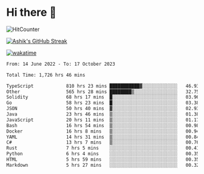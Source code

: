 # Hi there 👋

![HitCounter](https://hits.seeyoufarm.com/api/count/incr/badge.svg?url=https%3A%2F%2Fgithub.com%2Fashrhmn1212%2Fhit-counter)

<!-- ![Contribution Graph](https://github-readme-activity-graph.cyclic.app/graph?username=ashrhmn) -->


<!-- [![Top Langs](https://github-readme-stats.vercel.app/api/top-langs/?username=ashrhmn&layout=compact&theme=synthwave&langs_count=10&card_width=445)](https://github.com/anuraghazra/github-readme-stats) -->

[![Ashik's GitHub Streak](https://github-readme-streak-stats.herokuapp.com/?user=ashrhmn&theme=blood&fire=DD7F1C&background=151515&dates=9f9f9f&border=DD2727)](https://git.io/streak-stats)

<!-- ![Ashik's GitHub stats](https://github-readme-stats.vercel.app/api/?username=ashrhmn&show_icons=true&title_color=fff&icon_color=79ff97&text_color=9f9f9f&bg_color=151515) -->

[![wakatime](https://wakatime.com/badge/user/3df86613-ba63-4631-8e65-0ff18e7becad.svg)](https://wakatime.com/@3df86613-ba63-4631-8e65-0ff18e7becad)

<!--START_SECTION:waka-->

```txt
From: 14 June 2022 - To: 17 October 2023

Total Time: 1,726 hrs 46 mins

TypeScript            810 hrs 23 mins ███████████▓░░░░░░░░░░░░░   46.93 %
Other                 565 hrs 28 mins ████████▒░░░░░░░░░░░░░░░░   32.75 %
Solidity              68 hrs 17 mins  █░░░░░░░░░░░░░░░░░░░░░░░░   03.96 %
Go                    58 hrs 23 mins  █░░░░░░░░░░░░░░░░░░░░░░░░   03.38 %
JSON                  50 hrs 40 mins  ▓░░░░░░░░░░░░░░░░░░░░░░░░   02.93 %
Java                  23 hrs 46 mins  ▒░░░░░░░░░░░░░░░░░░░░░░░░   01.38 %
JavaScript            20 hrs 11 mins  ▒░░░░░░░░░░░░░░░░░░░░░░░░   01.17 %
Bash                  16 hrs 54 mins  ▒░░░░░░░░░░░░░░░░░░░░░░░░   00.98 %
Docker                16 hrs 8 mins   ▒░░░░░░░░░░░░░░░░░░░░░░░░   00.94 %
YAML                  14 hrs 31 mins  ▒░░░░░░░░░░░░░░░░░░░░░░░░   00.84 %
C#                    13 hrs 7 mins   ▒░░░░░░░░░░░░░░░░░░░░░░░░   00.76 %
Rust                  7 hrs 5 mins    ░░░░░░░░░░░░░░░░░░░░░░░░░   00.41 %
Python                6 hrs 4 mins    ░░░░░░░░░░░░░░░░░░░░░░░░░   00.35 %
HTML                  5 hrs 59 mins   ░░░░░░░░░░░░░░░░░░░░░░░░░   00.35 %
Markdown              5 hrs 27 mins   ░░░░░░░░░░░░░░░░░░░░░░░░░   00.32 %
```

<!--END_SECTION:waka-->


<!--### Most Used Languages
<img src="https://wakatime.com/share/@ashrhmn/24ecb986-5bf8-4607-af7f-0aab08908d8c.png" />

### Favourite Tools
<img src="https://wakatime.com/share/@ashrhmn/f4e08015-f3bc-460a-9228-95a3ba11c604.png" />-->
